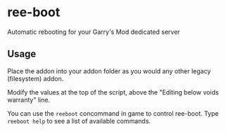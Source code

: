 # ree-boot
Automatic rebooting for your Garry's Mod dedicated server

## Usage
Place the addon into your addon folder as you would any other legacy (filesystem) addon.

Modify the values at the top of the script, above the "Editing below voids warranty" line.

You can use the `reeboot` concommand in game to control ree-boot. Type `reeboot help` to see a list of available commands.
